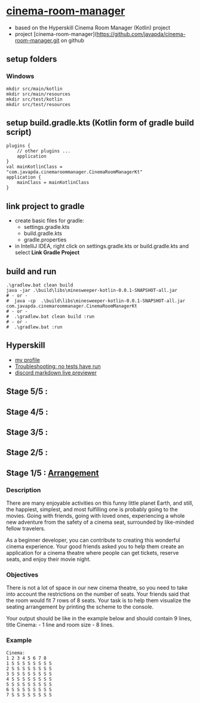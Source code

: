 # [cinema-room-manager](https://hyperskill.org/projects/138)
* based on the Hyperskill Cinema Room Manager (Kotlin) project
* project [cinema-room-manager](https://github.com/javapda/cinema-room-manager.git on github

## setup folders
### Windows
```
mkdir src/main/kotlin
mkdir src/main/resources
mkdir src/test/kotlin
mkdir src/test/resources
```
## setup build.gradle.kts (Kotlin form of gradle build script)
```
plugins {
    // other plugins ...
    application
}
val mainKotlinClass = "com.javapda.cinemaroommanager.CinemaRoomManagerKt"
application {
    mainClass = mainKotlinClass
}
```
## link project to gradle
* create basic files for gradle:
  * settings.gradle.kts
  * build.gradle.kts
  * gradle.properties
* in IntelliJ IDEA, right click on settings.gradle.kts or build.gradle.kts and select **Link Gradle Project**
## build and run
```
.\gradlew.bat clean build 
java -jar .\build\libs\minesweeper-kotlin-0.0.1-SNAPSHOT-all.jar
# - or - 
#  java -cp  .\build\libs\minesweeper-kotlin-0.0.1-SNAPSHOT-all.jar  com.javapda.cinemaroommanager.CinemaRoomManagerKt
# - or - 
#  .\gradlew.bat clean build :run
# - or - 
#  .\gradlew.bat :run
```
## Hyperskill
* [my profile](https://hyperskill.org/profile/615178637)
* [Troubleshooting: no tests have run](https://plugins.jetbrains.com/plugin/10081-jetbrains-academy/docs/troubleshooting-guide.html#no_tests_have_run)
* [discord markdown live previewer](https://discord-markdown-live-previewer.vercel.app/)

## Stage 5/5 : 
## Stage 4/5 : 
## Stage 3/5 : 
## Stage 2/5 : 
## Stage 1/5 : [Arrangement](https://hyperskill.org/projects/138/stages/735/implement)
### Description
There are many enjoyable activities on this funny little planet Earth, and still, the happiest, simplest, and most fulfilling one is probably going to the movies. Going with friends, going with loved ones, experiencing a whole new adventure from the safety of a cinema seat, surrounded by like-minded fellow travelers.

As a beginner developer, you can contribute to creating this wonderful cinema experience. Your good friends asked you to help them create an application for a cinema theatre where people can get tickets, reserve seats, and enjoy their movie night.

### Objectives
There is not a lot of space in our new cinema theatre, so you need to take into account the restrictions on the number of seats. Your friends said that the room would fit 7 rows of 8 seats. Your task is to help them visualize the seating arrangement by printing the scheme to the console.

Your output should be like in the example below and should contain 9 lines, title Cinema: - 1 line and room size - 8 lines.

### Example
```
Cinema:
1 2 3 4 5 6 7 8
1 S S S S S S S S
2 S S S S S S S S
3 S S S S S S S S
4 S S S S S S S S
5 S S S S S S S S
6 S S S S S S S S
7 S S S S S S S S
```
